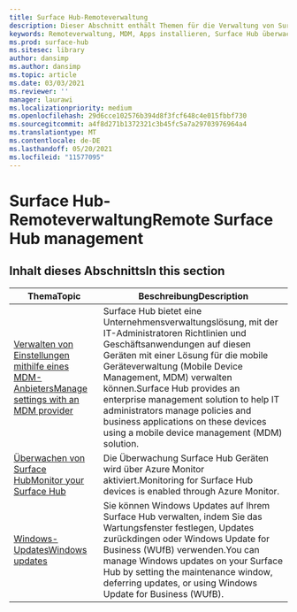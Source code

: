 ```yaml
---
title: Surface Hub-Remoteverwaltung
description: Dieser Abschnitt enthält Themen für die Verwaltung von Surface Hub.
keywords: Remoteverwaltung, MDM, Apps installieren, Surface Hub überwachen, Operations Management Suite, OMS
ms.prod: surface-hub
ms.sitesec: library
author: dansimp
ms.author: dansimp
ms.topic: article
ms.date: 03/03/2021
ms.reviewer: ''
manager: laurawi
ms.localizationpriority: medium
ms.openlocfilehash: 29d6cce102576b394d8f3fcf648c4e015fbbf730
ms.sourcegitcommit: a4f8d271b1372321c3b45fc5a7a29703976964a4
ms.translationtype: MT
ms.contentlocale: de-DE
ms.lasthandoff: 05/20/2021
ms.locfileid: "11577095"
---
```

# <a name="remote-surface-hub-management"></a><span data-ttu-id="48be6-104">Surface Hub-Remoteverwaltung</span><span class="sxs-lookup"><span data-stu-id="48be6-104">Remote Surface Hub management</span></span>

## <a name="in-this-section"></a><span data-ttu-id="48be6-105">Inhalt dieses Abschnitts</span><span class="sxs-lookup"><span data-stu-id="48be6-105">In this section</span></span>

|<span data-ttu-id="48be6-106">Thema</span><span class="sxs-lookup"><span data-stu-id="48be6-106">Topic</span></span> | <span data-ttu-id="48be6-107">Beschreibung</span><span class="sxs-lookup"><span data-stu-id="48be6-107">Description</span></span>|
| ------ | --------------- |
| [<span data-ttu-id="48be6-108">Verwalten von Einstellungen mithilfe eines MDM-Anbieters</span><span class="sxs-lookup"><span data-stu-id="48be6-108">Manage settings with an MDM provider</span></span>]( https://technet.microsoft.com/itpro/surface-hub/manage-settings-with-mdm-for-surface-hub) | <span data-ttu-id="48be6-109">Surface Hub bietet eine Unternehmensverwaltungslösung, mit der IT-Administratoren Richtlinien und Geschäftsanwendungen auf diesen Geräten mit einer Lösung für die mobile Geräteverwaltung (Mobile Device Management, MDM) verwalten können.</span><span class="sxs-lookup"><span data-stu-id="48be6-109">Surface Hub provides an enterprise management solution to help IT administrators manage policies and business applications on these devices using a mobile device management (MDM) solution.</span></span>|
| [<span data-ttu-id="48be6-110">Überwachen von Surface Hub</span><span class="sxs-lookup"><span data-stu-id="48be6-110">Monitor your Surface Hub</span></span>](monitor-surface-hub.md) | <span data-ttu-id="48be6-111">Die Überwachung Surface Hub Geräten wird über Azure Monitor aktiviert.</span><span class="sxs-lookup"><span data-stu-id="48be6-111">Monitoring for Surface Hub devices is enabled through Azure Monitor.</span></span>|
| [<span data-ttu-id="48be6-112">Windows-Updates</span><span class="sxs-lookup"><span data-stu-id="48be6-112">Windows updates</span></span>](manage-windows-updates-for-surface-hub.md) | <span data-ttu-id="48be6-113">Sie können Windows Updates auf Ihrem Surface Hub verwalten, indem Sie das Wartungsfenster festlegen, Updates zurückdingen oder Windows Update for Business (WUfB) verwenden.</span><span class="sxs-lookup"><span data-stu-id="48be6-113">You can manage Windows updates on your Surface Hub by setting the maintenance window, deferring updates, or using Windows Update for Business (WUfB).</span></span>|
